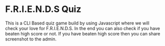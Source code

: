 # F.R.I.E.N.D.S Quiz
 This is a CLI Based quiz game build by using Javascript where we will check your love for F.R.I.E.N.D.S. In the end you can also check if you have beaten high score or not. If you have beaten high score then you can share screenshot to the admin.
